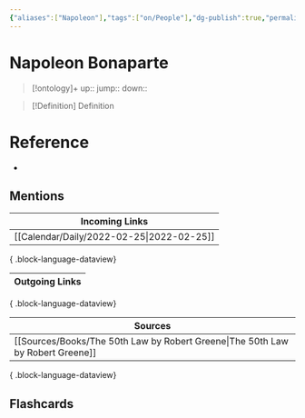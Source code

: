 ```yaml
---
{"aliases":["Napoleon"],"tags":["on/People"],"dg-publish":true,"permalink":"/cards/napoleon-bonaparte/","dgPassFrontmatter":true}
---
```


# Napoleon Bonaparte

> [!ontology]+
> up:: 
> jump:: 
> down:: 

> [!Definition] Definition

# Reference

- 

## Mentions

| Incoming Links                               |
| -------------------------------------------- |
| [[Calendar/Daily/2022-02-25\|2022-02-25]] |

{ .block-language-dataview}

| Outgoing Links |
| -------------- |

{ .block-language-dataview}

| Sources                                                                           |
| --------------------------------------------------------------------------------- |
| [[Sources/Books/The 50th Law by Robert Greene\|The 50th Law by Robert Greene]] |

{ .block-language-dataview}

## Flashcards